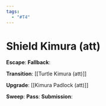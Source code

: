 ```yaml
---
tags:
  - "#T4"
---
```


# Shield Kimura (att)

**Escape**:
**Fallback**:

**Transition**:
[[Turtle Kimura (att)]]

**Upgrade**:
[[Kimura Padlock (att)]]

**Sweep**:
**Pass**:
**Submission**:
